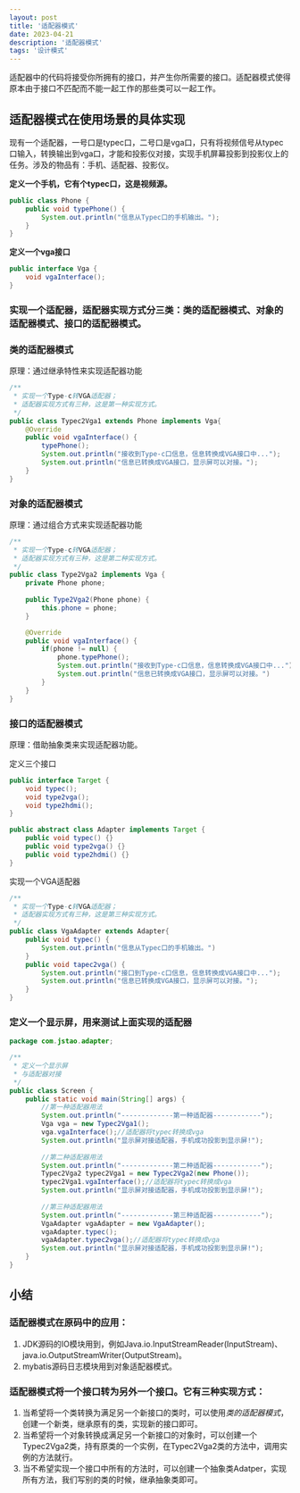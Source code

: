 ```yaml
---
layout: post
title: '适配器模式'
date: 2023-04-21
description: '适配器模式'
tags: '设计模式'
--- 
```


适配器中的代码将接受你所拥有的接口，并产生你所需要的接口。适配器模式使得原本由于接口不匹配而不能一起工作的那些类可以一起工作。

## 适配器模式在使用场景的具体实现

现有一个适配器，一号口是typec口，二号口是vga口，只有将视频信号从typec口输入，转换输出到vga口，才能和投影仪对接，实现手机屏幕投影到投影仪上的任务。涉及的物品有：手机、适配器、投影仪。

**定义一个手机，它有个typec口，这是视频源。**

```java
public class Phone {
    public void typePhone() {
        System.out.println("信息从Typec口的手机输出。");
    }
}
```

**定义一个vga接口**

```java
public interface Vga {
    void vgaInterface();
}
```

### 实现一个适配器，适配器实现方式分三类：类的适配器模式、对象的适配器模式、接口的适配器模式。

### 类的适配器模式

原理：通过继承特性来实现适配器功能

```java
/**
 * 实现一个Type-c转VGA适配器；
 * 适配器实现方式有三种，这是第一种实现方式。
 */
public class Typec2Vga1 extends Phone implements Vga{
    @Override
    public void vgaInterface() {
        typePhone();
        System.out.println("接收到Type-c口信息，信息转换成VGA接口中...");
        System.out.println("信息已转换成VGA接口，显示屏可以对接。");
    }
}
```

### 对象的适配器模式

原理：通过组合方式来实现适配器功能

```java
/**
 * 实现一个Type-c转VGA适配器；
 * 适配器实现方式有三种，这是第二种实现方式。
 */
public class Type2Vga2 implements Vga {
    private Phone phone;
    
    public Type2Vga2(Phone phone) {
        this.phone = phone;
    }

    @Override
    public void vgaInterface() {
        if(phone != null) {
            phone.typePhone();
            System.out.println("接收到Type-c口信息，信息转换成VGA接口中...");
            System.out.println("信息已转换成VGA接口，显示屏可以对接。")
        }
    }
}
```

### 接口的适配器模式

原理：借助抽象类来实现适配器功能。

定义三个接口

```java
public interface Target {
    void typec();
    void type2vga();
    void type2hdmi();
}
```

```java
public abstract class Adapter implements Target {
    public void typec() {}
    public void type2vga() {}
    public void type2hdmi() {}
}
```

实现一个VGA适配器

```java
/**
 * 实现一个Type-c转VGA适配器；
 * 适配器实现方式有三种，这是第三种实现方式。
 */
public class VgaAdapter extends Adapter{
    public void typec() {
        System.out.println("信息从Typec口的手机输出。")
    }
    public void tapec2vga() {
        System.out.println("接口到Type-c口信息，信息转换成VGA接口中...");
        System.out.println("信息已转换成VGA接口，显示屏可以对接。");
    }
}
```
### 定义一个显示屏，用来测试上面实现的适配器

```java
package com.jstao.adapter;

/**
 * 定义一个显示屏
 * 与适配器对接
 */
public class Screen {
    public static void main(String[] args) {
        //第一种适配器用法
        System.out.println("-------------第一种适配器------------");
        Vga vga = new Typec2Vga1();
        vga.vgaInterface();//适配器将typec转换成vga
        System.out.println("显示屏对接适配器，手机成功投影到显示屏!");
        
        //第二种适配器用法
        System.out.println("-------------第二种适配器------------");
        Typec2Vga2 typec2Vga1 = new Typec2Vga2(new Phone());
        typec2Vga1.vgaInterface();//适配器将typec转换成vga
        System.out.println("显示屏对接适配器，手机成功投影到显示屏!");
        
        //第三种适配器用法
        System.out.println("-------------第三种适配器------------");
        VgaAdapter vgaAdapter = new VgaAdapter();
        vgaAdapter.typec();
        vgaAdapter.typec2vga();//适配器将typec转换成vga
        System.out.println("显示屏对接适配器，手机成功投影到显示屏!");
    }
}
```

## 小结

### 适配器模式在原码中的应用：
1. JDK源码的IO模块用到，例如Java.io.InputStreamReader(InputStream)、java.io.OutputStreamWriter(OutputStream)。
2. mybatis源码日志模块用到对象适配器模式。

### 适配器模式将一个接口转为另外一个接口。它有三种实现方式：
1. 当希望将一个类转换为满足另一个新接口的类时，可以使用*类的适配器模式*，创建一个新类，继承原有的类，实现新的接口即可。
2. 当希望将一个对象转换成满足另一个新接口的对象时，可以创建一个Typec2Vga2类，持有原类的一个实例，在Typec2Vga2类的方法中，调用实例的方法就行。
3. 当不希望实现一个接口中所有的方法时，可以创建一个抽象类Adatper，实现所有方法，我们写别的类的时候，继承抽象类即可。
